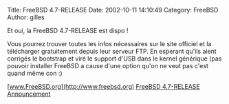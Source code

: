 Title: FreeBSD 4.7-RELEASE
Date: 2002-10-11 14:10:49
Category: FreeBSD
Author: gilles

Et oui, la FreeBSD 4.7-RELEASE est dispo !

Vous pourrez trouver toutes les infos nécessaires sur le site officiel et la télécharger gratuitement depuis leur serveur FTP.
En esperant qu'ils aient corrigés le bootstrap et viré le support d'USB dans le kernel générique (pas pouvoir installer FreeBSD a cause d'une option qu'on ne veut pas c'est quand même con :)

[www.FreeBSD.org](http://www.freebsd.org)
[FreeBSD 4.7-RELEASE Announcement](http://www.freebsd.org/releases/4.7R/announce.html)